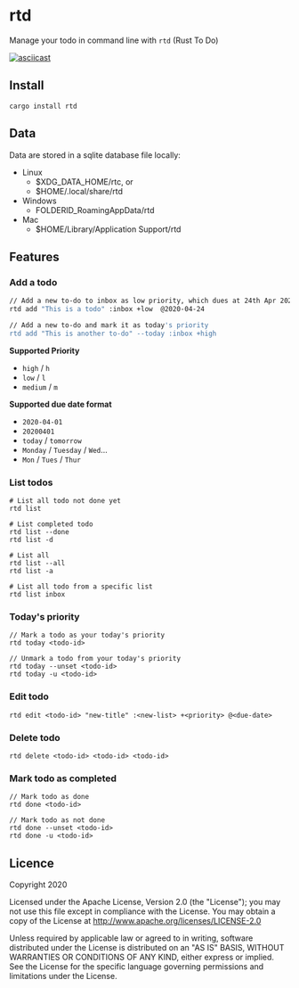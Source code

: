 # rtd

Manage your todo in command line with `rtd` (Rust To Do)

[![asciicast](https://asciinema.org/a/327535.svg)](https://asciinema.org/a/327535)

## Install

```
cargo install rtd
```

## Data
Data are stored in a sqlite database file locally:
- Linux
    - $XDG_DATA_HOME/rtc, or
    - $HOME/.local/share/rtd
- Windows
    - FOLDERID_RoamingAppData/rtd
- Mac
    - $HOME/Library/Application Support/rtd

## Features
### Add a todo

```bash
// Add a new to-do to inbox as low priority, which dues at 24th Apr 2020
rtd add "This is a todo" :inbox +low  @2020-04-24

// Add a new to-do and mark it as today's priority
rtd add "This is another to-do" --today :inbox +high 
```

**Supported Priority**
- `high` / `h`
- `low` / `l`
- `medium` / `m`

**Supported due date format**
- `2020-04-01`
- `20200401`
- `today` / `tomorrow`
- `Monday` / `Tuesday` / `Wed`...
- `Mon` / `Tues` / `Thur`


### List todos
```
# List all todo not done yet
rtd list 

# List completed todo
rtd list --done
rtd list -d

# List all
rtd list --all
rtd list -a

# List all todo from a specific list
rtd list inbox
```

### Today's priority
```
// Mark a todo as your today's priority
rtd today <todo-id>

// Unmark a todo from your today's priority
rtd today --unset <todo-id>
rtd today -u <todo-id>
```

### Edit todo

```
rtd edit <todo-id> "new-title" :<new-list> +<priority> @<due-date>
```

### Delete todo

```
rtd delete <todo-id> <todo-id> <todo-id> 
```

### Mark todo as completed

```
// Mark todo as done
rtd done <todo-id>

// Mark todo as not done
rtd done --unset <todo-id>
rtd done -u <todo-id>
```

## Licence
Copyright 2020 

Licensed under the Apache License, Version 2.0 (the "License"); you may not use this file except in compliance with the License. You may obtain a copy of the License at http://www.apache.org/licenses/LICENSE-2.0

Unless required by applicable law or agreed to in writing, software distributed under the License is distributed on an "AS IS" BASIS, WITHOUT WARRANTIES OR CONDITIONS OF ANY KIND, either express or implied. See the License for the specific language governing permissions and limitations under the License.